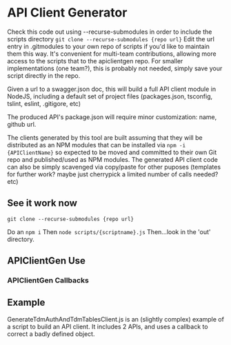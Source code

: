 # API Client Generator

Check this code out using --recurse-submodules in order to include the scripts directory `git clone --recurse-submodules {repo url}`
Edit the url entry in .gitmodules to your own repo of scripts if you'd like to maintain them this way. It's convenient for multi-team contributions, allowing more access to the scripts that to the apiclientgen repo. For smaller implementations (one team?), this is probably not needed, simply save your script directly in the repo.

Given a url to a swagger.json doc, this will build a full API client module in NodeJS, including a default set of project files (packages.json, tsconfig, tslint, eslint, .gitigore, etc)

The produced API's package.json will require minor customization: name, github url. 

The clients generated by this tool are built assuming that they will be distributed as an NPM modules that can be installed via `npm -i {APIClientName}` so expected to be moved and committed to their own Git repo and published/used as NPM modules. The generated API client code can also be simply scavenged via copy/paste for other puposes (templates for further work? maybe just cherrypick a limited number of calls needed? etc)

## See it work now

`git clone --recurse-submodules {repo url}`

Do an `npm i`
Then `node scripts/{scriptname}.js`
Then...look in the 'out' directory.

## APIClientGen Use

### APIClientGen Callbacks

## Example

GenerateTdmAuthAndTdmTablesClient.js is an (slightly complex) example of a script to build an API client. It includes 2 APIs, and uses a callback to correct a badly defined object.
